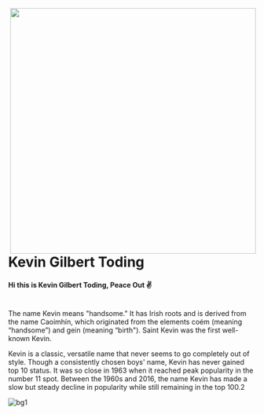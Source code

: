<img align='right' src='https://i.pinimg.com/originals/f3/c8/f9/f3c8f9ea0ce3de3991a9ebd35bfd7495.gif' width='500'>
<h1>Kevin Gilbert Toding</h1>
<h4>Hi this is Kevin Gilbert Toding, Peace Out ✌️</h4>
<br>
The name Kevin means "handsome." It has Irish roots and is derived from the name Caoimhín, which originated from the elements coém (meaning “handsome”) and gein (meaning “birth"). Saint Kevin was the first well-known Kevin.

Kevin is a classic, versatile name that never seems to go completely out of style.
Though a consistently chosen boys' name, Kevin has never gained top 10 status. It was so close in 1963 when it reached peak popularity in the number 11 spot. Between the 1960s and 2016, the name Kevin has made a slow but steady decline in popularity while still remaining in the top 100.2 

![bg1](https://user-images.githubusercontent.com/79959818/139663322-ed2f4fbc-c18e-410b-bdc1-7c835514b787.png)








                                                                                    
